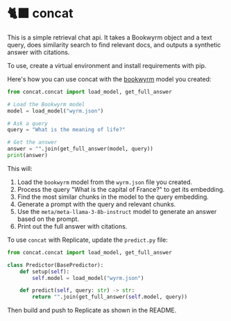 # 🐈‍⬛ concat

This is a simple retrieval chat api. It takes a Bookwyrm object and a text query, does similarity search to find relevant docs, and outputs a synthetic answer with citations.

To use, create a virtual environment and install requirements with pip.

Here's how you can use concat with the [bookwyrm](https://github.com/deepfates/bookwyrm) model you created:

```python
from concat.concat import load_model, get_full_answer

# Load the Bookwyrm model
model = load_model("wyrm.json")

# Ask a query
query = "What is the meaning of life?"

# Get the answer
answer = "".join(get_full_answer(model, query))
print(answer)
```

This will:

1. Load the `bookwyrm` model from the `wyrm.json` file you created.
2. Process the query "What is the capital of France?" to get its embedding.
3. Find the most similar chunks in the model to the query embedding.
4. Generate a prompt with the query and relevant chunks.
5. Use the `meta/meta-llama-3-8b-instruct` model to generate an answer based on the prompt.
6. Print out the full answer with citations.

To use `concat` with Replicate, update the `predict.py` file:

```python
from concat.concat import load_model, get_full_answer

class Predictor(BasePredictor):
    def setup(self):
        self.model = load_model("wyrm.json")

    def predict(self, query: str) -> str:
        return "".join(get_full_answer(self.model, query))
```

Then build and push to Replicate as shown in the README.
